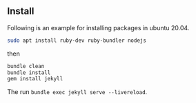 ## Install
Following is an example for installing packages in ubuntu 20.04.
```bash
sudo apt install ruby-dev ruby-bundler nodejs
```

then

```bash
bundle clean
bundle install
gem install jekyll
```
The run `bundle exec jekyll serve --livereload`.


